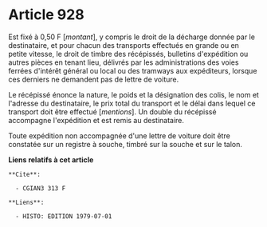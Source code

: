 # Article 928

Est fixé à 0,50 F [*montant*], y compris le droit de la décharge donnée par le destinataire, et pour chacun des transports
effectués en grande ou en petite vitesse, le droit de timbre des récépissés, bulletins d'expédition ou autres pièces en
tenant lieu, délivrés par les administrations des voies ferrées d'intérêt général ou local ou des tramways aux expéditeurs,
lorsque ces derniers ne demandent pas de lettre de voiture.

Le récépissé énonce la nature, le poids et la désignation des colis, le nom et l'adresse du destinataire, le prix total du
transport et le délai dans lequel ce transport doit être effectué [*mentions*]. Un double du récépissé accompagne
l'expédition et est remis au destinataire.

Toute expédition non accompagnée d'une lettre de voiture doit être constatée sur un registre à souche, timbré sur la souche
et sur le talon.

**Liens relatifs à cet article**

	**Cite**:

	  - CGIAN3 313 F

	**Liens**:

	  - HISTO: EDITION 1979-07-01
